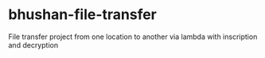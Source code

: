 # bhushan-file-transfer
File transfer project from one location to another via lambda with inscription and decryption 
